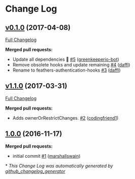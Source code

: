 # Change Log

## [v0.1.0](https://github.com/feathersjs/feathers-authentication-hooks/tree/v0.1.0) (2017-04-08)
[Full Changelog](https://github.com/feathersjs/feathers-authentication-hooks/compare/v1.1.0...v0.1.0)

**Merged pull requests:**

- Update all dependencies 🌴 [\#5](https://github.com/feathersjs/feathers-authentication-hooks/pull/5) ([greenkeeperio-bot](https://github.com/greenkeeperio-bot))
- Remove obsolete hooks and update remaining [\#4](https://github.com/feathersjs/feathers-authentication-hooks/pull/4) ([daffl](https://github.com/daffl))
- Rename to feathers-authentication-hooks [\#3](https://github.com/feathersjs/feathers-authentication-hooks/pull/3) ([daffl](https://github.com/daffl))

## [v1.1.0](https://github.com/feathersjs/feathers-authentication-hooks/tree/v1.1.0) (2017-03-31)
[Full Changelog](https://github.com/feathersjs/feathers-authentication-hooks/compare/1.0.0...v1.1.0)

**Merged pull requests:**

- Adds ownerOrRestrictChanges. [\#2](https://github.com/feathersjs/feathers-authentication-hooks/pull/2) ([codingfriend1](https://github.com/codingfriend1))

## [1.0.0](https://github.com/feathersjs/feathers-authentication-hooks/tree/1.0.0) (2016-11-17)
**Merged pull requests:**

- initial commit [\#1](https://github.com/feathersjs/feathers-authentication-hooks/pull/1) ([marshallswain](https://github.com/marshallswain))



\* *This Change Log was automatically generated by [github_changelog_generator](https://github.com/skywinder/Github-Changelog-Generator)*